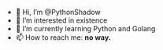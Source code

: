 - 👋 Hi, I’m @PythonShadow
- 👀 I’m interested in existence
- 🌱 I’m currently learning Python and Golang
- 📫 How to reach me: **no way.**

<!---
PythonShadow/PythonShadow is a ✨ special ✨ repository because its `README.md` (this file) appears on your GitHub profile.
You can click the Preview link to take a look at your changes.
--->

